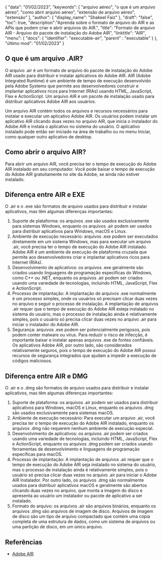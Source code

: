 {
"data": "01/02/2023",
  "keywords": [
"arquivo aéreo",
"o que é um arquivo aéreo",
"como abrir arquivo aéreo",
"extensão de arquivo aéreo",
"extensão"
],
  "author": {
"display_name": "Shakeel Faiz"
},
"draft": "false",
"toc": true,
  "description":"Aprenda sobre o formato de arquivo do AIR e as APIs que podem criar e abrir arquivos do AIR.",
"title": "Formato de arquivo AIR - Arquivo do pacote de instalação do Adobe AIR",
"linktitle": "AIR",
  "menu": {
    "docs": {
      "identifier": "executable-air",
"parent" : "executable"
}
},
"último mod": "01/02/2023"
}

## O que é um arquivo .AIR?

O arquivo .air é um formato de arquivo do pacote de instalação do Adobe AIR usado para distribuir e instalar aplicativos do Adobe AIR. AIR (Adobe Integrated Runtime) é um ambiente de tempo de execução desenvolvido pela Adobe Systems que permite aos desenvolvedores construir e implantar aplicativos ricos para Internet (RIAs) usando HTML, JavaScript, Flex e ActionScript. Um arquivo AIR é um pacote de instalação usado para distribuir aplicativos Adobe AIR aos usuários.

Um arquivo AIR contém todos os arquivos e recursos necessários para instalar e executar um aplicativo Adobe AIR. Os usuários podem instalar um aplicativo AIR clicando duas vezes no arquivo AIR, que inicia o instalador do Adobe AIR e instala o aplicativo no sistema do usuário. O aplicativo instalado pode então ser iniciado na área de trabalho ou no menu Iniciar, como qualquer outro aplicativo de desktop.

## Como abrir o arquivo AIR?

Para abrir um arquivo AIR, você precisa ter o tempo de execução do Adobe AIR instalado em seu computador. Você pode baixar o tempo de execução do Adobe AIR gratuitamente no site da Adobe, se ainda não estiver instalado.

## Diferença entre AIR e EXE

O .air e o .exe são formatos de arquivo usados para distribuir e instalar aplicativos, mas têm algumas diferenças importantes:

1. Suporte de plataforma: os arquivos .exe são usados exclusivamente para sistemas Windows, enquanto os arquivos .air podem ser usados para distribuir aplicativos para Windows, macOS e Linux.
2. Ambiente de execução necessário: arquivos .exe podem ser executados diretamente em um sistema Windows, mas para executar um arquivo .air, você precisa ter o tempo de execução do Adobe AIR instalado. Adobe AIR é um ambiente de execução de plataforma cruzada que permite aos desenvolvedores criar e implantar aplicativos ricos para Internet (RIAs).
3. Desenvolvimento de aplicativos: os arquivos .exe geralmente são criados usando linguagens de programação específicas do Windows, como C++ ou .NET, enquanto os arquivos .air podem ser criados usando uma variedade de tecnologias, incluindo HTML, JavaScript, Flex e ActionScript.
4. Processo de implantação: A implantação de arquivos .exe normalmente é um processo simples, onde os usuários só precisam clicar duas vezes no arquivo e seguir o processo de instalação. A implantação de arquivos .air requer que o tempo de execução do Adobe AIR esteja instalado no sistema do usuário, mas o processo de instalação ainda é relativamente simples, pois o usuário só precisa clicar duas vezes no arquivo .air para iniciar o instalador do Adobe AIR.
5. Segurança: arquivos .exe podem ser potencialmente perigosos, pois podem conter malware ou vírus. Para reduzir o risco de infecção, é importante baixar e instalar apenas arquivos .exe de fontes confiáveis. Os aplicativos Adobe AIR, por outro lado, são considerados relativamente seguros, pois o tempo de execução do Adobe AIR possui recursos de segurança integrados que ajudam a impedir a execução de códigos maliciosos.

## Diferença entre AIR e DMG

O .air e o .dmg são formatos de arquivo usados para distribuir e instalar aplicativos, mas têm algumas diferenças importantes:

1. Suporte de plataforma: os arquivos .air podem ser usados para distribuir aplicativos para Windows, macOS e Linux, enquanto os arquivos .dmg são usados exclusivamente para sistemas macOS.
2. Ambiente de execução necessário: Para executar um arquivo .air, você precisa ter o tempo de execução do Adobe AIR instalado, enquanto os arquivos .dmg não requerem nenhum ambiente de execução especial.
3. Desenvolvimento de aplicativos: os arquivos .air podem ser criados usando uma variedade de tecnologias, incluindo HTML, JavaScript, Flex e ActionScript, enquanto os arquivos .dmg podem ser criados usando ferramentas de desenvolvimento e linguagens de programação específicas para macOS.
4. Processo de implantação: A implantação de arquivos .air requer que o tempo de execução do Adobe AIR seja instalado no sistema do usuário, mas o processo de instalação ainda é relativamente simples, pois o usuário só precisa clicar duas vezes no arquivo .air para iniciar o Adobe AIR Instalador. Por outro lado, os arquivos .dmg são normalmente usados para distribuir aplicativos macOS e geralmente são abertos clicando duas vezes no arquivo, que monta a imagem do disco e apresenta ao usuário um instalador ou pacote de aplicativo a ser instalado.
5. Formato do arquivo: os arquivos .air são arquivos binários, enquanto os arquivos .dmg são arquivos de imagem de disco. Arquivos de imagem de disco são um tipo de arquivo compactado que contém uma cópia completa de uma estrutura de dados, como um sistema de arquivos ou uma partição de disco, em um único arquivo.

## Referências
* [Adobe AIR](https://en.wikipedia.org/wiki/Adobe_AIR)

